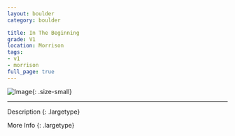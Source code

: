 ```yaml
---
layout: boulder
category: boulder

title: In The Beginning
grade: V1
location: Morrison
tags:
- v1
- morrison
full_page: true
---
```


![Image](https://pub-512d85031b1440409fe8612f837b8235.r2.dev/in_the_beginning_morrison_v1.jpg){: .size-small}

---


Description
{: .largetype}


More Info
{: .largetype}

